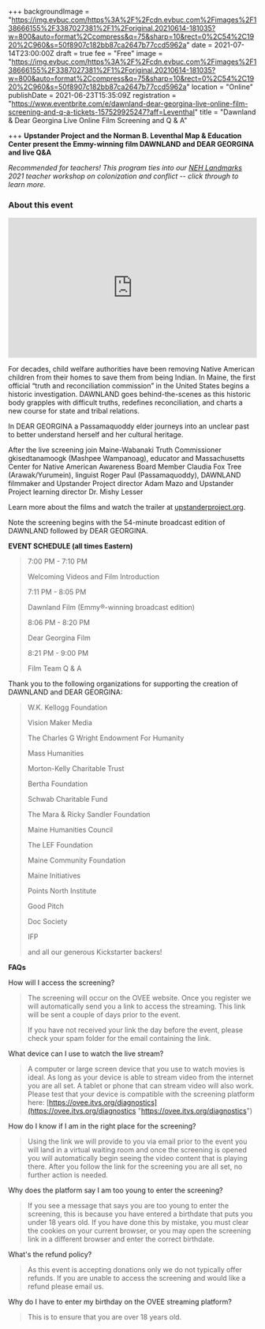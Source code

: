 +++
backgroundImage = "https://img.evbuc.com/https%3A%2F%2Fcdn.evbuc.com%2Fimages%2F138666155%2F3387027381%2F1%2Foriginal.20210614-181035?w=800&auto=format%2Ccompress&q=75&sharp=10&rect=0%2C54%2C1920%2C960&s=50f8907c182bb87ca2647b77ccd5962a"
date = 2021-07-14T23:00:00Z
draft = true
fee = "Free"
image = "https://img.evbuc.com/https%3A%2F%2Fcdn.evbuc.com%2Fimages%2F138666155%2F3387027381%2F1%2Foriginal.20210614-181035?w=800&auto=format%2Ccompress&q=75&sharp=10&rect=0%2C54%2C1920%2C960&s=50f8907c182bb87ca2647b77ccd5962a"
location = "Online"
publishDate = 2021-06-23T15:35:09Z
registration = "https://www.eventbrite.com/e/dawnland-dear-georgina-live-online-film-screening-and-q-a-tickets-157529925247?aff=Leventhal"
title = "Dawnland & Dear Georgina Live Online Film Screening and Q & A"

+++
**Upstander Project and the Norman B. Leventhal Map & Education Center present the Emmy-winning film DAWNLAND and DEAR GEORGINA and live Q&A**

_Recommended for teachers! This program ties into our_ [_NEH Landmarks_](https://newworld.leventhalmap.org/) _2021 teacher workshop on colonization and conflict -- click through to learn more._

### About this event

<div style="padding:56.25% 0 0 0;position:relative;"><iframe src="https://player.vimeo.com/video/227346667?title=0&byline=0&portrait=0" style="position:absolute;top:0;left:0;width:100%;height:100%;" frameborder="0" allow="autoplay; fullscreen; picture-in-picture" allowfullscreen></iframe></div><script src="https://player.vimeo.com/api/player.js"></script>

For decades, child welfare authorities have been removing Native American children from their homes to save them from being Indian. In Maine, the first official “truth and reconciliation commission” in the United States begins a historic investigation. DAWNLAND goes behind-the-scenes as this historic body grapples with difficult truths, redefines reconciliation, and charts a new course for state and tribal relations.

In DEAR GEORGINA a Passamaquoddy elder journeys into an unclear past to better understand herself and her cultural heritage.

After the live screening join Maine-Wabanaki Truth Commissioner gkisedtanamoogk (Mashpee Wampanoag), educator and Massachusetts Center for Native American Awareness Board Member Claudia Fox Tree (Arawak/Yurumein), linguist Roger Paul (Passamaquoddy), DAWNLAND filmmaker and Upstander Project director Adam Mazo and Upstander Project learning director Dr. Mishy Lesser

Learn more about the films and watch the trailer at [upstanderproject.org](https://upstanderproject.org/).

Note the screening begins with the 54-minute broadcast edition of DAWNLAND followed by DEAR GEORGINA.

**EVENT SCHEDULE (all times Eastern)**

> 7:00 PM - 7:10 PM
>
> Welcoming Videos and Film Introduction
>
> 7:11 PM - 8:05 PM
>
> Dawnland Film (Emmy®-winning broadcast edition)
>
> 8:06 PM - 8:20 PM
>
> Dear Georgina Film
>
> 8:21 PM - 9:00 PM
>
> Film Team Q & A

Thank you to the following organizations for supporting the creation of DAWNLAND and DEAR GEORGINA:

> W.K. Kellogg Foundation
>
> Vision Maker Media
>
> The Charles G Wright Endowment For Humanity
>
> Mass Humanities
>
> Morton-Kelly Charitable Trust
>
> Bertha Foundation
>
> Schwab Charitable Fund
>
> The Mara & Ricky Sandler Foundation
>
> Maine Humanities Council
>
> The LEF Foundation
>
> Maine Community Foundation
>
> Maine Initiatives
>
> Points North Institute
>
> Good Pitch
>
> Doc Society
>
> IFP
>
> and all our generous Kickstarter backers!

**FAQs**

How will I access the screening?

> The screening will occur on the OVEE website. Once you register we will automatically send you a link to access the streaming. This link will be sent a couple of days prior to the event.
>
> If you have not received your link the day before the event, please check your spam folder for the email containing the link.

What device can I use to watch the live stream?

> A computer or large screen device that you use to watch movies is ideal. As long as your device is able to stream video from the internet you are all set. A tablet or phone that can stream video will also work. Please test that your device is compatible with the screening platform here: [https://ovee.itvs.org/diagnostics](https://ovee.itvs.org/diagnostics "https://ovee.itvs.org/diagnostics")

How do I know if I am in the right place for the screening?

> Using the link we will provide to you via email prior to the event you will land in a virtual waiting room and once the screening is opened you will automatically begin seeing the video content that is playing there. After you follow the link for the screening you are all set, no further action is needed.

Why does the platform say I am too young to enter the screening?

> If you see a message that says you are too young to enter the screening, this is because you have entered a birthdate that puts you under 18 years old. If you have done this by mistake, you must clear the cookies on your current browser, or you may open the screening link in a different browser and enter the correct birthdate.

What's the refund policy?

> As this event is accepting donations only we do not typically offer refunds. If you are unable to access the screening and would like a refund please email us.

Why do I have to enter my birthday on the OVEE streaming platform?

> This is to ensure that you are over 18 years old.